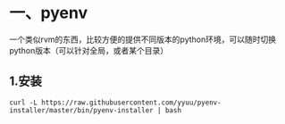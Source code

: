 一、pyenv
============

一个类似rvm的东西，比较方便的提供不同版本的python环境，可以随时切换python版本（可以针对全局，或者某个目录）

1.安装
--------------

    curl -L https://raw.githubusercontent.com/yyuu/pyenv-installer/master/bin/pyenv-installer | bash


